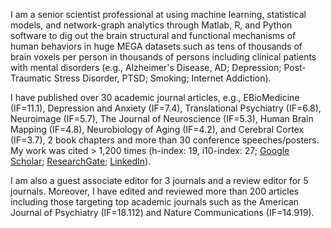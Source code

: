 I am a senior scientist professional at using machine learning, statistical models, and network-graph analytics through Matlab, R, and Python software to dig out the brain structural and functional mechanisms of human behaviors in huge MEGA datasets such as tens of thousands of brain voxels per person in thousands of persons including clinical patients with mental disorders (e.g., Alzheimer's Disease, AD; Depression; Post-Traumatic Stress Disorder, PTSD; Smoking; Internet Addiction). 

I have published over 30 academic journal articles, e.g., EBioMedicine (IF=11.1), Depression and Anxiety (IF=7.4), Translational Psychiatry (IF=6.8), Neuroimage (IF=5.7), The Journal of Neuroscience (IF=5.3), Human Brain Mapping (IF=4.8), Neurobiology of Aging (IF=4.2), and Cerebral Cortex (IF=3.7), 2 book chapters and more than 30 conference speeches/posters. My work was cited > 1,200 times (h-index: 19, i10-index: 27; [Google Scholar](https://scholar.google.com/citations?user=5LfHq64AAAAJ&hl=en "Google Scholar"); [ResearchGate](https://www.researchgate.net/profile/Delin-Sun-3 "ResearchGate"); [LinkedIn](https://www.linkedin.com/in/delin-sun-b802583a/ "LinkedIn")). 

I am also a guest associate editor for 3 journals and a review editor for 5 journals. Moreover, I have edited and reviewed more than 200 articles including those targeting top academic journals such as the American Journal of Psychiatry (IF=18.112) and Nature Communications (IF=14.919).
